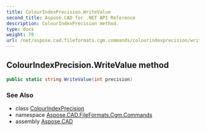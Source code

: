 ```yaml
---
title: ColourIndexPrecision.WriteValue
second_title: Aspose.CAD for .NET API Reference
description: ColourIndexPrecision method. 
type: docs
weight: 70
url: /net/aspose.cad.fileformats.cgm.commands/colourindexprecision/writevalue/
---
```

## ColourIndexPrecision.WriteValue method

```csharp
public static string WriteValue(int precision)
```

### See Also

* class [ColourIndexPrecision](../)
* namespace [Aspose.CAD.FileFormats.Cgm.Commands](../../colourindexprecision/)
* assembly [Aspose.CAD](../../../)


